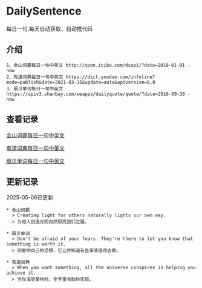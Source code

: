 # DailySentence

每日一句,每天自动获取，自动推代码

## 介绍

```
1、金山词霸每日一句中英文 http://open.iciba.com/dsapi/?date=2018-01-01 - now
2、有道词典每日一句中英文 https://dict.youdao.com/infoline?mode=publish&date=2021-03-15&update=auto&apiversion=6.0
3、扇贝单词每日一句中英文 https://apiv3.shanbay.com/weapps/dailyquote/quote/?date=2016-09-30 - now
```

## 查看记录

[金山词霸每日一句中英文](./data/iciba/)

[有道词典每日一句中英文](./data/youdao/)

[扇贝单词每日一句中英文](./data/shanbay/)

## 更新记录
2025-05-06已更新 
```
* 金山词霸
  > Creating light for others naturally lights our own way.
  > 为他人创造光明自然照亮我们之路。

* 扇贝单词
  > Don't be afraid of your fears. They're there to let you know that something is worth it.
  > 别害怕自己的恐惧，它让你知道有些事情值得去做。

* 有道词典
  > When you want something, all the universe conspires in helping you achieve it.
  > 当你渴望某物时，全宇宙会助你实现。

```
